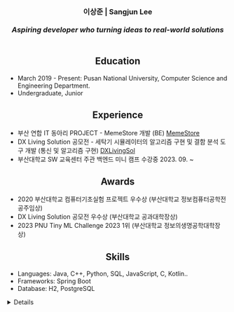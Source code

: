 <h3 align="center">
  <b>이상준 | Sangjun Lee</b><br><br>
  <i>Aspiring developer who turning ideas to real-world solutions</i><br><br>
</h3>

<h2 align="center">
  <b>Education</b><br>
</h2>

- March 2019 - Present: Pusan National University, Computer Science and Engineering Department.
- Undergraduate, Junior

<h2 align="center">
  <b>Experience</b><br>
</h2>

- 부산 연합 IT 동아리 PROJECT - MemeStore 개발 (BE) [MemeStore](https://github.com/WebPHub/MemeStore) 
- DX Living Solution 공모전 - 세탁기 시뮬레이터의 알고리즘 구현 및 결함 분석 도구 개발 (통신 및 알고리즘 구현) [DXLivingSol](https://github.com/J-1ac/DXLivingSol)
- 부산대학교 SW 교육센터 주관 백엔드 미니 캠프 수강중 2023. 09. ~

<h2 align="center">
  <b>Awards</b><br>
</h2>

- 2020 부산대학교 컴퓨터기초실험 프로젝트 우수상 (부산대학교 정보컴퓨터공학전공주임상)
- DX Living Solution 공모전 우수상 (부산대학교 공과대학장상)
- 2023 PNU Tiny ML Challenge 2023 1위 (부산대학교 정보의생명공학대학장상)

<h2 align="center">
  <b>Skills</b><br>
</h2>

- Languages: Java, C++, Python, SQL, JavaScript, C, Kotlin..
- Frameworks: Spring Boot
- Database: H2, PostgreSQL

<details>
    
<img src="https://github-readme-stats.vercel.app/api?username=J-1ac&show_icons=true"><br><br>
[![Solved.ac프로필](http://mazassumnida.wtf/api/v2/generate_badge?boj=tkdwns26)](https://solved.ac/tkdwns26)
    
</details>


<!--
**J-1ac/J-1ac** is a ✨ _special_ ✨ repository because its `README.md` (this file) appears on your GitHub profile.
Here are some ideas to get you started:
<img src="https://github-readme-stats.vercel.app/api/top-langs/?username=J-1ac&layout=compact"><br><br>
-->
